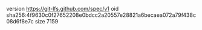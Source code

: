 version https://git-lfs.github.com/spec/v1
oid sha256:4f9630c0f27652208e0bdcc2a20557e28821a6becaea072a79f438c08d6f8e7c
size 7159
